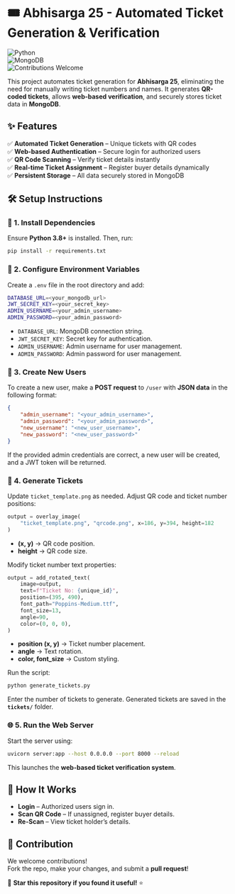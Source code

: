 # 🎟️ Abhisarga 25 - Automated Ticket Generation & Verification

![Python](https://img.shields.io/badge/Python-3.8%2B-blue?style=flat-square&logo=python)  
![MongoDB](https://img.shields.io/badge/MongoDB-%2334A853.svg?style=flat-square&logo=mongodb&logoColor=white)   
![Contributions Welcome](https://img.shields.io/badge/Contributions-Welcome-orange?style=flat-square)  

This project automates ticket generation for **Abhisarga 25**, eliminating the need for manually writing ticket numbers and names. It generates **QR-coded tickets**, allows **web-based verification**, and securely stores ticket data in **MongoDB**.

## ✨ Features  
✅ **Automated Ticket Generation** – Unique tickets with QR codes  
✅ **Web-based Authentication** – Secure login for authorized users  
✅ **QR Code Scanning** – Verify ticket details instantly  
✅ **Real-time Ticket Assignment** – Register buyer details dynamically  
✅ **Persistent Storage** – All data securely stored in MongoDB  

## 🛠️ Setup Instructions  

### 📌 1. Install Dependencies  
Ensure **Python 3.8+** is installed. Then, run:  
```sh
pip install -r requirements.txt
```

### 🔑 2. Configure Environment Variables  
Create a `.env` file in the root directory and add:  
```sh
DATABASE_URL=<your_mongodb_url>
JWT_SECRET_KEY=<your_secret_key>
ADMIN_USERNAME=<your_admin_username>
ADMIN_PASSWORD=<your_admin_password>
```
- `DATABASE_URL`: MongoDB connection string.  
- `JWT_SECRET_KEY`: Secret key for authentication.  
- `ADMIN_USERNAME`: Admin username for user management.  
- `ADMIN_PASSWORD`: Admin password for user management.  

### 🌟 3. Create New Users  
To create a new user, make a **POST request** to `/user` with **JSON data** in the following format:
```json
{
    "admin_username": "<your_admin_username>",
    "admin_password": "<your_admin_password>",
    "new_username": "<new_user_username>",
    "new_password": "<new_user_password>"
}
```
If the provided admin credentials are correct, a new user will be created, and a JWT token will be returned.

### 🌟 4. Generate Tickets  
Update `ticket_template.png` as needed. Adjust QR code and ticket number positions:  

```python
output = overlay_image(
    "ticket_template.png", "qrcode.png", x=186, y=394, height=182
)
```
- **(x, y)** → QR code position.  
- **height** → QR code size.  

Modify ticket number text properties:  
```python
output = add_rotated_text(
    image=output,
    text=f"Ticket No: {unique_id}",
    position=(395, 490),
    font_path="Poppins-Medium.ttf",
    font_size=13,
    angle=90,
    color=(0, 0, 0),
)
```
- **position (x, y)** → Ticket number placement.  
- **angle** → Text rotation.  
- **color, font_size** → Custom styling.  

Run the script:  
```sh
python generate_tickets.py
```
Enter the number of tickets to generate. Generated tickets are saved in the **`tickets/`** folder.

### 🌐 5. Run the Web Server  
Start the server using:  
```sh
uvicorn server:app --host 0.0.0.0 --port 8000 --reload
```
This launches the **web-based ticket verification system**.

## 🎯 How It Works  
- **Login** – Authorized users sign in.  
- **Scan QR Code** – If unassigned, register buyer details.  
- **Re-Scan** – View ticket holder’s details.  

## 🤝 Contribution  
We welcome contributions!  
Fork the repo, make your changes, and submit a **pull request**!  

💙 **Star this repository if you found it useful!** ⭐

